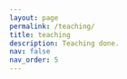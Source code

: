 ```yaml
---
layout: page
permalink: /teaching/
title: teaching
description: Teaching done.
nav: false
nav_order: 5
---
```

